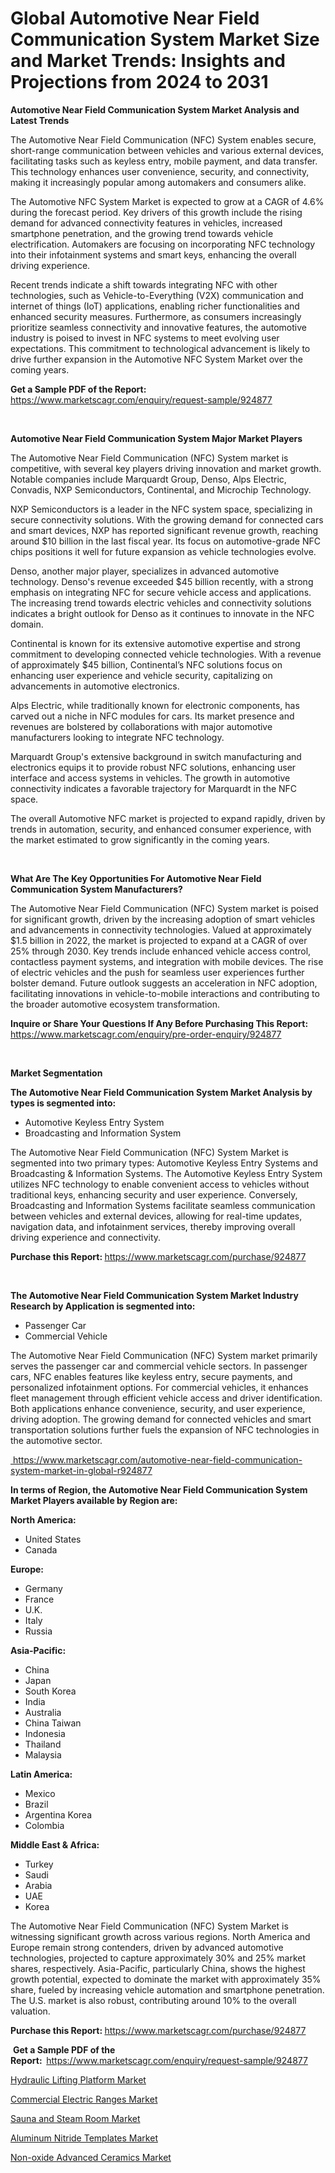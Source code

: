 <p><h1>Global Automotive Near Field Communication System Market Size and Market Trends: Insights and Projections from 2024 to 2031</h1></p><p><strong>Automotive Near Field Communication System Market Analysis and Latest Trends</strong></p>
<p><p>The Automotive Near Field Communication (NFC) System enables secure, short-range communication between vehicles and various external devices, facilitating tasks such as keyless entry, mobile payment, and data transfer. This technology enhances user convenience, security, and connectivity, making it increasingly popular among automakers and consumers alike. </p><p>The Automotive NFC System Market is expected to grow at a CAGR of 4.6% during the forecast period. Key drivers of this growth include the rising demand for advanced connectivity features in vehicles, increased smartphone penetration, and the growing trend towards vehicle electrification. Automakers are focusing on incorporating NFC technology into their infotainment systems and smart keys, enhancing the overall driving experience.</p><p>Recent trends indicate a shift towards integrating NFC with other technologies, such as Vehicle-to-Everything (V2X) communication and internet of things (IoT) applications, enabling richer functionalities and enhanced security measures. Furthermore, as consumers increasingly prioritize seamless connectivity and innovative features, the automotive industry is poised to invest in NFC systems to meet evolving user expectations. This commitment to technological advancement is likely to drive further expansion in the Automotive NFC System Market over the coming years.</p></p>
<p><strong>Get a Sample PDF of the Report:&nbsp;</strong> <a href="https://www.marketscagr.com/enquiry/request-sample/924877?utm_campaign=1171&utm_medium=2&utm_source=Github&utm_content=ia&utm_term=02102024&utm_id=automotive-near-field-communication-system">https://www.marketscagr.com/enquiry/request-sample/924877</a></p>
<p>&nbsp;</p>
<p><strong>Automotive Near Field Communication System Major Market Players</strong></p>
<p><p>The Automotive Near Field Communication (NFC) System market is competitive, with several key players driving innovation and market growth. Notable companies include Marquardt Group, Denso, Alps Electric, Convadis, NXP Semiconductors, Continental, and Microchip Technology.</p><p>NXP Semiconductors is a leader in the NFC system space, specializing in secure connectivity solutions. With the growing demand for connected cars and smart devices, NXP has reported significant revenue growth, reaching around $10 billion in the last fiscal year. Its focus on automotive-grade NFC chips positions it well for future expansion as vehicle technologies evolve.</p><p>Denso, another major player, specializes in advanced automotive technology. Denso's revenue exceeded $45 billion recently, with a strong emphasis on integrating NFC for secure vehicle access and applications. The increasing trend towards electric vehicles and connectivity solutions indicates a bright outlook for Denso as it continues to innovate in the NFC domain.</p><p>Continental is known for its extensive automotive expertise and strong commitment to developing connected vehicle technologies. With a revenue of approximately $45 billion, Continental’s NFC solutions focus on enhancing user experience and vehicle security, capitalizing on advancements in automotive electronics.</p><p>Alps Electric, while traditionally known for electronic components, has carved out a niche in NFC modules for cars. Its market presence and revenues are bolstered by collaborations with major automotive manufacturers looking to integrate NFC technology.</p><p>Marquardt Group's extensive background in switch manufacturing and electronics equips it to provide robust NFC solutions, enhancing user interface and access systems in vehicles. The growth in automotive connectivity indicates a favorable trajectory for Marquardt in the NFC space.</p><p>The overall Automotive NFC market is projected to expand rapidly, driven by trends in automation, security, and enhanced consumer experience, with the market estimated to grow significantly in the coming years.</p></p>
<p>&nbsp;</p>
<p><strong>What Are The Key Opportunities For Automotive Near Field Communication System Manufacturers?</strong></p>
<p><p>The Automotive Near Field Communication (NFC) System market is poised for significant growth, driven by the increasing adoption of smart vehicles and advancements in connectivity technologies. Valued at approximately $1.5 billion in 2022, the market is projected to expand at a CAGR of over 25% through 2030. Key trends include enhanced vehicle access control, contactless payment systems, and integration with mobile devices. The rise of electric vehicles and the push for seamless user experiences further bolster demand. Future outlook suggests an acceleration in NFC adoption, facilitating innovations in vehicle-to-mobile interactions and contributing to the broader automotive ecosystem transformation.</p></p>
<p><strong>Inquire or Share Your Questions If Any Before Purchasing This Report:</strong> <a href="https://www.marketscagr.com/enquiry/pre-order-enquiry/924877?utm_campaign=1171&utm_medium=2&utm_source=Github&utm_content=ia&utm_term=02102024&utm_id=automotive-near-field-communication-system">https://www.marketscagr.com/enquiry/pre-order-enquiry/924877</a></p>
<p>&nbsp;</p>
<p><strong>Market Segmentation</strong></p>
<p><strong>The Automotive Near Field Communication System Market Analysis by types is segmented into:</strong></p>
<p><ul><li>Automotive Keyless Entry System</li><li>Broadcasting and Information System</li></ul></p>
<p><p>The Automotive Near Field Communication (NFC) System Market is segmented into two primary types: Automotive Keyless Entry Systems and Broadcasting & Information Systems. The Automotive Keyless Entry System utilizes NFC technology to enable convenient access to vehicles without traditional keys, enhancing security and user experience. Conversely, Broadcasting and Information Systems facilitate seamless communication between vehicles and external devices, allowing for real-time updates, navigation data, and infotainment services, thereby improving overall driving experience and connectivity.</p></p>
<p><strong>Purchase this Report:&nbsp;</strong><a href="https://www.marketscagr.com/purchase/924877?utm_campaign=1171&utm_medium=2&utm_source=Github&utm_content=ia&utm_term=02102024&utm_id=automotive-near-field-communication-system">https://www.marketscagr.com/purchase/924877</a></p>
<p>&nbsp;</p>
<p><strong>The Automotive Near Field Communication System Market Industry Research by Application is segmented into:</strong></p>
<p><ul><li>Passenger Car</li><li>Commercial Vehicle</li></ul></p>
<p><p>The Automotive Near Field Communication (NFC) System market primarily serves the passenger car and commercial vehicle sectors. In passenger cars, NFC enables features like keyless entry, secure payments, and personalized infotainment options. For commercial vehicles, it enhances fleet management through efficient vehicle access and driver identification. Both applications enhance convenience, security, and user experience, driving adoption. The growing demand for connected vehicles and smart transportation solutions further fuels the expansion of NFC technologies in the automotive sector.</p></p>
<p><a href="https://www.marketscagr.com/automotive-near-field-communication-system-market-in-global-r924877?utm_campaign=1171&utm_medium=2&utm_source=Github&utm_content=ia&utm_term=02102024&utm_id=automotive-near-field-communication-system">&nbsp;https://www.marketscagr.com/automotive-near-field-communication-system-market-in-global-r924877</a></p>
<p><strong>In terms of Region, the Automotive Near Field Communication System Market Players available by Region are:</strong></p>
<p>
    <p> <strong> North America: </strong>
        <ul>
            <li>United States</li>
            <li>Canada</li>
        </ul>
        </p> 
    <p> <strong> Europe: </strong>
        <ul>
            <li>Germany</li>
            <li>France</li>
            <li>U.K.</li>
            <li>Italy</li>
            <li>Russia</li>
        </ul>
        </p> 
    <p> <strong> Asia-Pacific: </strong>
        <ul>
            <li>China</li>
            <li>Japan</li>
            <li>South Korea</li>
            <li>India</li>
            <li>Australia</li>
            <li>China Taiwan</li>
            <li>Indonesia</li>
            <li>Thailand</li>
            <li>Malaysia</li>
        </ul>
        </p> 
    <p> <strong> Latin America: </strong>
        <ul>
            <li>Mexico</li>
            <li>Brazil</li>
            <li>Argentina Korea</li>
            <li>Colombia</li>
        </ul>
        </p> 
    <p> <strong> Middle East & Africa: </strong>
        <ul>
            <li>Turkey</li>
            <li>Saudi</li>
            <li>Arabia</li>
            <li>UAE</li>
            <li>Korea</li>
        </ul>
    </p>
    </p>
<p><p>The Automotive Near Field Communication (NFC) System Market is witnessing significant growth across various regions. North America and Europe remain strong contenders, driven by advanced automotive technologies, projected to capture approximately 30% and 25% market shares, respectively. Asia-Pacific, particularly China, shows the highest growth potential, expected to dominate the market with approximately 35% share, fueled by increasing vehicle automation and smartphone penetration. The U.S. market is also robust, contributing around 10% to the overall valuation.</p></p>
<p><strong>Purchase this Report: </strong><a href="https://www.marketscagr.com/purchase/924877?utm_campaign=1171&utm_medium=2&utm_source=Github&utm_content=ia&utm_term=02102024&utm_id=automotive-near-field-communication-system">https://www.marketscagr.com/purchase/924877</a></p>
<p>&nbsp;<strong>Get a Sample PDF of the Report:&nbsp;&nbsp;</strong><a href="https://www.marketscagr.com/enquiry/request-sample/924877?utm_campaign=1171&utm_medium=2&utm_source=Github&utm_content=ia&utm_term=02102024&utm_id=automotive-near-field-communication-system">https://www.marketscagr.com/enquiry/request-sample/924877</a></p>
<p><strong></strong></p>
<p><p><a href="https://www.linkedin.com/pulse/future-trajectory-hydraulic-lifting-platform-market-cofme?utm_campaign=1171&utm_medium=2&utm_source=Github&utm_content=ia&utm_term=02102024&utm_id=automotive-near-field-communication-system">Hydraulic Lifting Platform Market</a></p><p><a href="https://www.linkedin.com/pulse/commercial-electric-ranges-market-evolution-global-trends-uqeye?utm_campaign=1171&utm_medium=2&utm_source=Github&utm_content=ia&utm_term=02102024&utm_id=automotive-near-field-communication-system">Commercial Electric Ranges Market</a></p><p><a href="https://www.linkedin.com/pulse/sauna-steam-room-market-global-insights-sales-trends-2024-2031-yolge?utm_campaign=1171&utm_medium=2&utm_source=Github&utm_content=ia&utm_term=02102024&utm_id=automotive-near-field-communication-system">Sauna and Steam Room Market</a></p><p><a href="https://issuu.com/reportprime-2/docs/aluminum-nitride-templates-market-s_f36521989da612?utm_campaign=1171&utm_medium=2&utm_source=Github&utm_content=ia&utm_term=02102024&utm_id=automotive-near-field-communication-system">Aluminum Nitride Templates Market</a></p><p><a href="https://issuu.com/reportprime-2/docs/non-oxide-advanced-ceramics-market-_41e14694bba59a?utm_campaign=1171&utm_medium=2&utm_source=Github&utm_content=ia&utm_term=02102024&utm_id=automotive-near-field-communication-system">Non-oxide Advanced Ceramics Market</a></p></p>